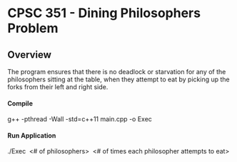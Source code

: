 # CPSC 351 - Dining Philosophers Problem

## Overview
The program ensures that there is no deadlock or starvation for any of the philosophers sitting at the table, when they attempt to eat by picking up the forks from their left and right side.

#### Compile
g++ -pthread -Wall -std=c++11 main.cpp -o Exec

#### Run Application
./Exec&nbsp;&nbsp;\<# of philosophers\>&nbsp;&nbsp;<# of times each philosopher attempts to eat\>
